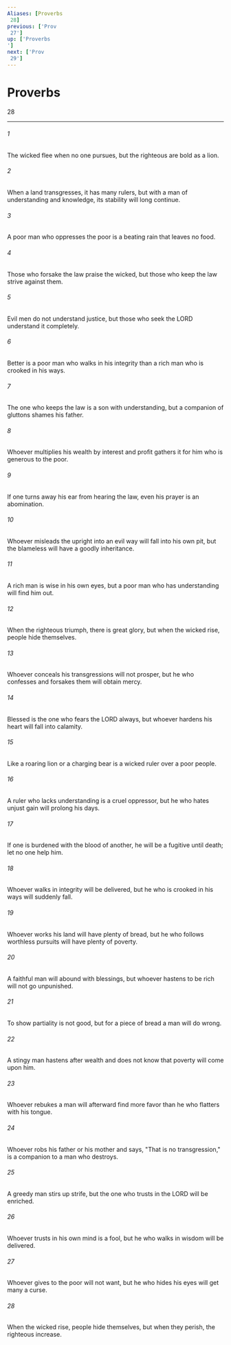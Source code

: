 ```yaml
---
Aliases: [Proverbs 28]
previous: ['Prov 27']
up: ['Proverbs']
next: ['Prov 29']
---
```

# Proverbs 28

***
 

###### 1 
The wicked flee when no one pursues,  but the righteous are bold as a lion.   

###### 2 
When a land transgresses, it has many rulers,  but with a man of understanding and knowledge,  its stability will long continue.   

###### 3 
A poor man who oppresses the poor  is a beating rain that leaves no food.   

###### 4 
Those who forsake the law praise the wicked,  but those who keep the law strive against them.   

###### 5 
Evil men do not understand justice,  but those who seek the LORD understand it completely.   

###### 6 
Better is a poor man who walks in his integrity  than a rich man who is crooked in his ways.   

###### 7 
The one who keeps the law is a son with understanding,  but a companion of gluttons shames his father.   

###### 8 
Whoever multiplies his wealth by interest and profit  gathers it for him who is generous to the poor.   

###### 9 
If one turns away his ear from hearing the law,  even his prayer is an abomination.   

###### 10 
Whoever misleads the upright into an evil way  will fall into his own pit,  but the blameless will have a goodly inheritance.   

###### 11 
A rich man is wise in his own eyes,  but a poor man who has understanding will find him out.   

###### 12 
When the righteous triumph, there is great glory,  but when the wicked rise, people hide themselves.   

###### 13 
Whoever conceals his transgressions will not prosper,  but he who confesses and forsakes them will obtain mercy.   

###### 14 
Blessed is the one who fears the LORD always,  but whoever hardens his heart will fall into calamity.   

###### 15 
Like a roaring lion or a charging bear  is a wicked ruler over a poor people.   

###### 16 
A ruler who lacks understanding is a cruel oppressor,  but he who hates unjust gain will prolong his days.   

###### 17 
If one is burdened with the blood of another,  he will be a fugitive until death;  let no one help him.   

###### 18 
Whoever walks in integrity will be delivered,  but he who is crooked in his ways will suddenly fall.   

###### 19 
Whoever works his land will have plenty of bread,  but he who follows worthless pursuits will have plenty of poverty.   

###### 20 
A faithful man will abound with blessings,  but whoever hastens to be rich will not go unpunished.   

###### 21 
To show partiality is not good,  but for a piece of bread a man will do wrong.   

###### 22 
A stingy man hastens after wealth  and does not know that poverty will come upon him.   

###### 23 
Whoever rebukes a man will afterward find more favor  than he who flatters with his tongue.   

###### 24 
Whoever robs his father or his mother  and says, "That is no transgression,"  is a companion to a man who destroys.   

###### 25 
A greedy man stirs up strife,  but the one who trusts in the LORD will be enriched.   

###### 26 
Whoever trusts in his own mind is a fool,  but he who walks in wisdom will be delivered.   

###### 27 
Whoever gives to the poor will not want,  but he who hides his eyes will get many a curse.   

###### 28 
When the wicked rise, people hide themselves,  but when they perish, the righteous increase.
